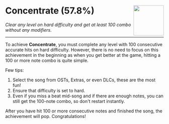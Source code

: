 # Concentrate (57.8%) <img style="float: right;" src="https://cdn.cloudflare.steamstatic.com/steamcommunity/public/images/apps/620980/e3507956238120eb713300d3dc2e225744779b36.jpg" width="96" height="96">

_Clear any level on hard difficulty and get at least 100 combo without any modifiers._

---

To achieve **Concentrate**, you must complete any level with 100 consecutive accurate hits on hard difficulty. However, there is no need to focus on this achievement in the beginning as when you get better at the game, hitting a 100 or more note combo is quite simple.

Few tips:
1. Select the song from OSTs, Extras, or even DLCs, these are the most fun!
2. Ensure that difficulty is set to hard.
3. Even if you miss a beat mid-song and if there are enough notes, you can still get the 100-note combo, so don't restart instantly.

After you have hit 100 or more consecutive notes and finished the song, the achievement will pop. Congratulations!